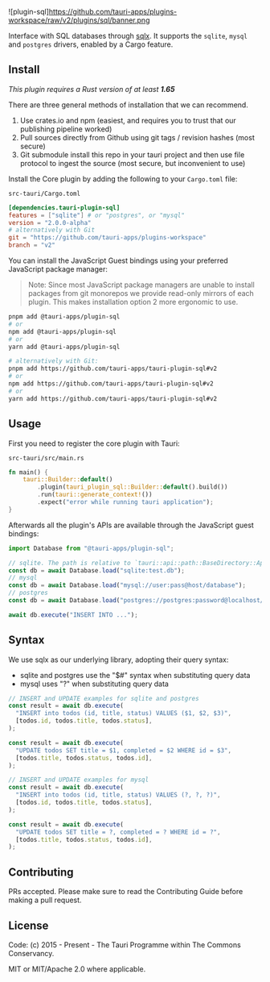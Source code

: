 ![plugin-sql]https://github.com/tauri-apps/plugins-workspace/raw/v2/plugins/sql/banner.png

Interface with SQL databases through [sqlx](https://github.com/launchbadge/sqlx). It supports the `sqlite`, `mysql` and `postgres` drivers, enabled by a Cargo feature.

## Install

_This plugin requires a Rust version of at least **1.65**_

There are three general methods of installation that we can recommend.

1. Use crates.io and npm (easiest, and requires you to trust that our publishing pipeline worked)
2. Pull sources directly from Github using git tags / revision hashes (most secure)
3. Git submodule install this repo in your tauri project and then use file protocol to ingest the source (most secure, but inconvenient to use)

Install the Core plugin by adding the following to your `Cargo.toml` file:

`src-tauri/Cargo.toml`

```toml
[dependencies.tauri-plugin-sql]
features = ["sqlite"] # or "postgres", or "mysql"
version = "2.0.0-alpha"
# alternatively with Git
git = "https://github.com/tauri-apps/plugins-workspace"
branch = "v2"
```

You can install the JavaScript Guest bindings using your preferred JavaScript package manager:

> Note: Since most JavaScript package managers are unable to install packages from git monorepos we provide read-only mirrors of each plugin. This makes installation option 2 more ergonomic to use.

```sh
pnpm add @tauri-apps/plugin-sql
# or
npm add @tauri-apps/plugin-sql
# or
yarn add @tauri-apps/plugin-sql

# alternatively with Git:
pnpm add https://github.com/tauri-apps/tauri-plugin-sql#v2
# or
npm add https://github.com/tauri-apps/tauri-plugin-sql#v2
# or
yarn add https://github.com/tauri-apps/tauri-plugin-sql#v2
```

## Usage

First you need to register the core plugin with Tauri:

`src-tauri/src/main.rs`

```rust
fn main() {
    tauri::Builder::default()
        .plugin(tauri_plugin_sql::Builder::default().build())
        .run(tauri::generate_context!())
        .expect("error while running tauri application");
}
```

Afterwards all the plugin's APIs are available through the JavaScript guest bindings:

```javascript
import Database from "@tauri-apps/plugin-sql";

// sqlite. The path is relative to `tauri::api::path::BaseDirectory::App`.
const db = await Database.load("sqlite:test.db");
// mysql
const db = await Database.load("mysql://user:pass@host/database");
// postgres
const db = await Database.load("postgres://postgres:password@localhost/test");

await db.execute("INSERT INTO ...");
```

## Syntax

We use sqlx as our underlying library, adopting their query syntax:

- sqlite and postgres use the "$#" syntax when substituting query data
- mysql uses "?" when substituting query data

```javascript
// INSERT and UPDATE examples for sqlite and postgres
const result = await db.execute(
  "INSERT into todos (id, title, status) VALUES ($1, $2, $3)",
  [todos.id, todos.title, todos.status],
);

const result = await db.execute(
  "UPDATE todos SET title = $1, completed = $2 WHERE id = $3",
  [todos.title, todos.status, todos.id],
);

// INSERT and UPDATE examples for mysql
const result = await db.execute(
  "INSERT into todos (id, title, status) VALUES (?, ?, ?)",
  [todos.id, todos.title, todos.status],
);

const result = await db.execute(
  "UPDATE todos SET title = ?, completed = ? WHERE id = ?",
  [todos.title, todos.status, todos.id],
);
```

## Contributing

PRs accepted. Please make sure to read the Contributing Guide before making a pull request.

## License

Code: (c) 2015 - Present - The Tauri Programme within The Commons Conservancy.

MIT or MIT/Apache 2.0 where applicable.
